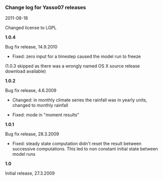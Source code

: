 ### Change log for Yasso07 releases ###

2011-08-18

Changed license to LGPL

**1.0.4**

Bug fix release, 14.9.2010

- Fixed: zero input for a timestep caused the model run to freeze

(1.0.3 skipped as there was a wrongly named OS X source release download available)

**1.0.2**

Bug fix release, 4.6.2009

- Changed: in monthly climate series the rainfall was in yearly units, changed to monthly rainfall

- Fixed: mode in "moment results"

**1.0.1**

Bug fix release, 28.3.2009

- Fixed: steady state computation didn't reset the result between successive computations. This led to non constant initial state between model runs


**1.0**

Initial release, 27.3.2009